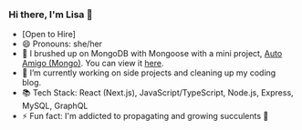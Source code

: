 ### Hi there, I'm Lisa 👋

<!--
**Zhusufeng/Zhusufeng** is a ✨ _special_ ✨ repository because its `README.md` (this file) appears on your GitHub profile.

Here are some ideas to get you started:

- 🔭 I’m currently working on ...
- 🌱 I’m currently learning ...
- 👯 I’m looking to collaborate on ...
- 🤔 I’m looking for help with ...
- 💬 Ask me about ...
- 📫 How to reach me: ...
- 😄 Pronouns: ...
- ⚡ Fun fact: ...
-->
- [Open to Hire]
- 😄 Pronouns: she/her
- 🌱 I brushed up on MongoDB with Mongoose with a mini project, [Auto Amigo (Mongo)](https://github.com/Zhusufeng/auto-amigo-mongo). You can view it [here](https://auto-amigo-mongo.vercel.app/).
- 🔭 I’m currently working on side projects and cleaning up my coding blog.
- 📚 Tech Stack: React (Next.js), JavaScript/TypeScript, Node.js, Express, MySQL, GraphQL
- ⚡ Fun fact: I'm addicted to propagating and growing succulents 🌱
